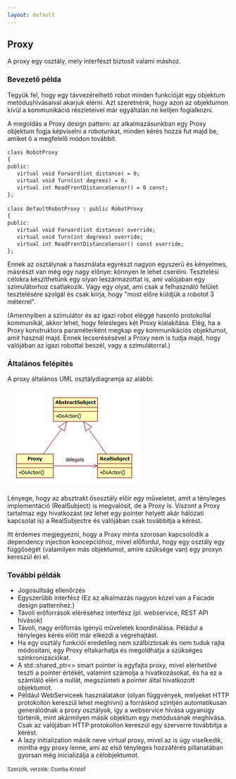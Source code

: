 ```yaml
---
layout: default
---
```


## Proxy

A proxy egy osztály, mely interfészt biztosít valami máshoz.

### Bevezető példa

Tegyük fel, hogy egy távvezérelhető robot minden funkcióját egy objektum metódushívásaival akarjuk elérni. Azt szeretnénk, hogy azon az objektumon kívül a kommunikáció részleteivel már egyáltalán ne kelljen foglalkozni.

A megoldás a Proxy design pattern: az alkalmazásunkban egy Proxy objektum fogja képviselni a robotunkat, minden kérés hozzá fut majd be, amiket ő a megfelelő módon továbbít.

	class RobotProxy
	{
	public:
	   virtual void Forward(int distance) = 0;
	   virtual void Turn(int degrees) = 0;
	   virtual int ReadFrontDistanceSensor() = 0 const;
	};
	
	class DefaultRobotProxy : public RobotProxy
	{
	public:
	   virtual void Forward(int distance) override;
	   virtual void Turn(int degrees) override;
	   virtual int ReadFrontDistanceSensor() const override;
	};


Ennek az osztálynak a használata egyrészt nagyon egyszerű és kényelmes, másrészt van még egy nagy előnye: könnyen le lehet cserélni. Tesztelési célokra készíthetünk egy olyan leszármazottat is, ami valójában egy szimulátorhoz csatlakozik. Vagy egy olyat, ami csak a felhasználó felület tesztelésére szolgál és csak kiírja, hogy "most előre küldjük a robotot 3 méterrel".

(Amennyiben a szimulátor és az igazi robot eléggé hasonló protokollal kommunikál, akkor lehet, hogy felesleges két Proxy kialakítása. Elég, ha a Proxy konstruktora paraméterként megkap egy kommunikációs objektumot, amit használ majd. Ennek lecserésésével a Proxy nem is tudja majd, hogy valójában az igazi robottal beszél, vagy a szimulátorral.)

### Általános felépítés

A proxy általános UML osztálydiagramja az alábbi:

![](image/Proxy.png)

Lényege, hogy az absztrakt ősosztály előír egy műveletet, amit a tényleges implementáció (RealSubject) is megvalósít, de a Proxy is. Viszont a Proxy tartalmaz egy hivatkozást (ez lehet egy pointer helyett akár hálózati kapcsolat is) a RealSubjectre és valójában csak továbbítja a kérést.

Itt érdemes megjegyezni, hogy a Proxy minta szorosan kapcsolódik a dependency injection koncepcióhoz, mivel előfordul, hogy egy osztály egy függőségét (valamilyen más objektumot, amire szüksége van) egy proxyn kereszül éri el. 

### További példák

  * Jogosultság ellenőrzés
  * Egyszerűbb interfész (Ez az alkalmazás nagyon közel van a Facade design patternhez.)
  * Távoli erőforrások eléréséhez interfész (pl. webservice, REST API hívások)
  * Távoli, nagy erőforrás igényű műveletek koordinálása. Péládul a tényleges kérés előtt már elkezdi a végrehajtást.
  * Ha egy osztály funkciói eredetileg nem szálbiztosak és nem tuduk rajta módosítani, egy Proxy eltakarhatja és megoldhatja a szükséges szinkronizációkat.
  * A std::shared_ptr<> smart pointer is egyfajta proxy, mivel elérhetővé teszti a pointer értékét, valamint számolja a hivatkozásokat, és ha ez a számláló eléri a nullát, megszünteti a pointer által hivatkozott objektumot.
  * Például WebServiceek használatakor (olyan függvények, melyeket HTTP protokollon kereszül lehet meghívni) a forráskód szintjén automatikusan generálódnak a proxy osztályok, így a webservice hívása ugyanúgy történik, mint akármilyen másik objektum egy metódusának meghívása. Csak az valójában HTTP protokollon kereszül egy szerverre továbbítja a kérést.
  * A lazy initialization másik neve virtual proxy, mivel az is úgy viselkedik, mintha egy proxy lenne, ami az első tényleges hozzáférés pillanatában gyorsan még inicializálja a célobjektumot.

<small>Szerzők, verziók: Csorba Kristóf</small>
